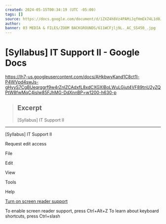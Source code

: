 ```yaml
---
created: 2024-05-15T00:34:19 (UTC -05:00)
tags: []
source: https://docs.google.com/document/d/1ZXZ4h8Vz4PAMiJqfHmEk74L1d0J2NuxmeWFS1TX9s_0/edit?pli=1#heading=h.smzkbasusvpv
author: 
banner: 03 MEDIA & FILES/ZOOM BACKGROUNDS/611WCFjlj9L._AC_SS450_.jpg
---
```


# [Syllabus] IT Support II - Google Docs
  https://lh7-us.googleusercontent.com/docs/AHkbwyKand1C8ct1l-P4WVpd4swJs-gHyyS7CgBUeqrggrf9w4rZnlZCAdxfL8xdCXGXlBoLWuLGjut4VF89tnU2yZQPtW8fwMqC4islw85FJhMG-DdXnnBP=w1200-h630-p
> ## Excerpt
> [Syllabus] IT Support II

---
[](https://docs.google.com/document/u/0/?pli=1&authuser=0&usp=docs_web)

\[Syllabus\] IT Support II

Request edit access

[](https://accounts.google.com/SignOutOptions?hl=en&continue=https://docs.google.com/document/d/1ZXZ4h8Vz4PAMiJqfHmEk74L1d0J2NuxmeWFS1TX9s_0/edit%3Fpli%3D1&service=writely&ec=GBRAGQ)

File

Edit

View

Tools

Help

[Turn on screen reader support](https://docs.google.com/document/d/1ZXZ4h8Vz4PAMiJqfHmEk74L1d0J2NuxmeWFS1TX9s_0/edit?pli=1#)

To enable screen reader support, press Ctrl+Alt+Z To learn about keyboard shortcuts, press Ctrl+slash

